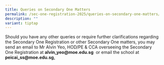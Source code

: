 ```yaml
---
title: Queries on Secondary One Matters
permalink: /sec-one-registration-2025/queries-on-secondary-one-matters/
description: ""
variant: tiptap
---
```

<p>Should you have any other queries or require further clarifications regarding
the Secondary One Registration or other Secondary One matters, you may
send an email to Mr Alvin Yeo, HOD/PE &amp; CCA overseeing the Secondary
One Registration at <strong>alvin_yeo@moe.edu.sg</strong>&nbsp; or email
the school at <strong>peicai_ss@moe.edu.sg</strong><u>.</u>
</p>